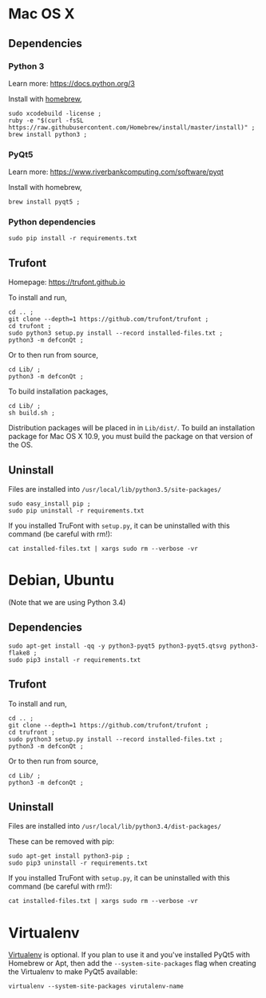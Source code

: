 # Mac OS X

## Dependencies

### Python 3

Learn more: https://docs.python.org/3

Install with [homebrew](http://brew.sh),

    sudo xcodebuild -license ;
    ruby -e "$(curl -fsSL https://raw.githubusercontent.com/Homebrew/install/master/install)" ;
    brew install python3 ;

### PyQt5

Learn more: https://www.riverbankcomputing.com/software/pyqt

Install with homebrew,

    brew install pyqt5 ;

### Python dependencies

    sudo pip install -r requirements.txt

## Trufont

Homepage: https://trufont.github.io

To install and run,

    cd .. ;
    git clone --depth=1 https://github.com/trufont/trufont ;
    cd trufont ;
    sudo python3 setup.py install --record installed-files.txt ;
    python3 -m defconQt ;

Or to then run from source,

    cd Lib/ ; 
    python3 -m defconQt ;

To build installation packages,

    cd Lib/ ;
    sh build.sh ;

Distribution packages will be placed in in `Lib/dist/`.
To build an installation package for Mac OS X 10.9, you must build the package on that version of the OS.

## Uninstall

Files are installed into `/usr/local/lib/python3.5/site-packages/` 

    sudo easy_install pip ;
    sudo pip uninstall -r requirements.txt

If you installed TruFont with `setup.py`, it can be uninstalled with this command
(be careful with rm!):

    cat installed-files.txt | xargs sudo rm --verbose -vr

# Debian, Ubuntu

(Note that we are using Python 3.4)

## Dependencies

    sudo apt-get install -qq -y python3-pyqt5 python3-pyqt5.qtsvg python3-flake8 ;
    sudo pip3 install -r requirements.txt

## Trufont

To install and run,

    cd .. ;
    git clone --depth=1 https://github.com/trufont/trufont ;
    cd trufront ;
    sudo python3 setup.py install --record installed-files.txt ;
    python3 -m defconQt ;

Or to then run from source,

    cd Lib/ ; 
    python3 -m defconQt ;

## Uninstall

Files are installed into `/usr/local/lib/python3.4/dist-packages/`

These can be removed with pip:

    sudo apt-get install python3-pip ;
    sudo pip3 uninstall -r requirements.txt

If you installed TruFont with `setup.py`, it can be uninstalled with this command
(be careful with rm!):

    cat installed-files.txt | xargs sudo rm --verbose -vr

# Virtualenv

[Virtualenv](https://virtualenv.pypa.io) is optional. If you plan to use it and you've installed
PyQt5 with Homebrew or Apt, then add the `--system-site-packages` flag when creating the Virtualenv
to make PyQt5 available:

    virtualenv --system-site-packages virutalenv-name
